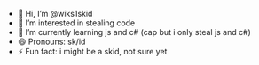 - 👋 Hi, I’m @wiks1skid
- 👀 I’m interested in stealing code 
- 🌱 I’m currently learning js and c# (cap but i only steal js and c#)
- 😄 Pronouns: sk/id
- ⚡ Fun fact: i might be a skid, not sure yet

<!---
wiks1skid/wiks1skid is a ✨ special ✨ repository because its `README.md` (this file) appears on your GitHub profile.
You can click the Preview link to take a look at your changes.
--->

